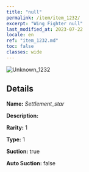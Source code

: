 ```yaml
---
title: "null"
permalink: /item/item_1232/
excerpt: "Wing Fighter null"
last_modified_at: 2023-07-22
locale: en
ref: "item_1232.md"
toc: false
classes: wide
---
```



 ![Unknown_1232](/images/item/Settlement_star_p.png)



## Details

 **Name:** *Settlement_star* 

 **Description:** 

 **Rarity:** 1 

 **Type:** 1 

 **Suction:** true 

 **Auto Suction:** false 


